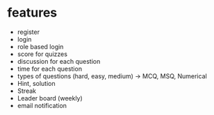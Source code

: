 # features
  - register
  - login
  - role based login
  - score for quizzes
  - discussion for each question
  - time for each question
  - types of questions (hard, easy, medium) -> MCQ, MSQ, Numerical
  - Hint, solution
  - Streak 
  - Leader board (weekly)
  - email notification
